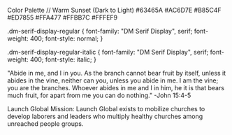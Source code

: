 Color Palette // Warm Sunset
(Dark to Light)
#63465A
#AC6D7E
#B85C4F
#ED7855
#FFA477
#FFBB7C
#FFFEF9

.dm-serif-display-regular {
font-family: "DM Serif Display", serif;
font-weight: 400;
font-style: normal;
}

.dm-serif-display-regular-italic {
font-family: "DM Serif Display", serif;
font-weight: 400;
font-style: italic;
}

"Abide in me, and I in you. As the branch cannot bear fruit
by itself, unless it abides in the vine, neither can you,
unless you abide in me. I am the vine; you are the branches.
Whoever abides in me and I in him, he it is that bears much
fruit, for apart from me you can do nothing."
-John 15:4-5

Launch Global Mission:
Launch Global exists to mobilize churches to develop
laborers and leaders who multiply healthy churches among
unreached people groups.
